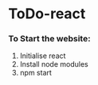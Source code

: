 # ToDo-react

### To Start the website:

<ol>
  <li>
  Initialise react 



</li>
<li>Install node modules </li>
<li>npm start</li>
</ol>
